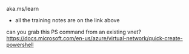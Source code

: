 aka.ms/learn
- all the training notes are on the link above


can you grab this PS command from an existing vnet?
https://docs.microsoft.com/en-us/azure/virtual-network/quick-create-powershell